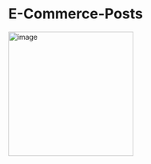 # E-Commerce-Posts


<img width="250" alt="image" src="https://github.com/gamalahmed3265/E-Commerce-Posts/assets/75225936/0ba06854-1077-4751-8da0-fbb5b6f5a92b">
